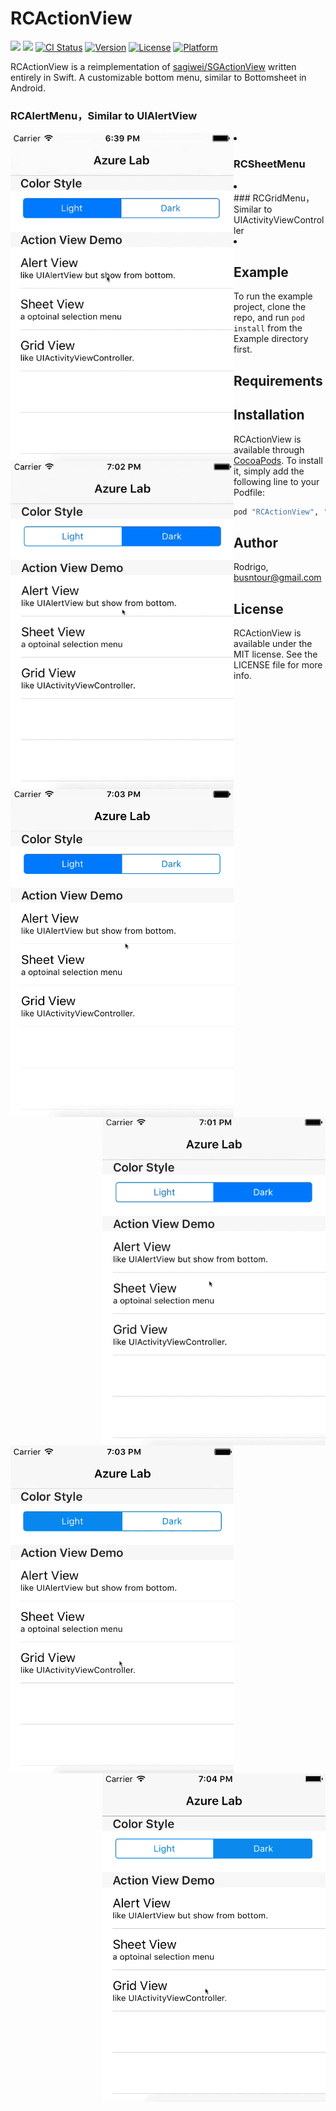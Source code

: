 # RCActionView
[![](http://img.shields.io/badge/iOS-8.0%2B-blue.svg)]()
[![](http://img.shields.io/badge/Swift-2.0-blue.svg)]()
[![CI Status](http://img.shields.io/travis/flipacholas/RCActionView.svg?style=flat)](https://travis-ci.org/Rodrigo/RCActionView)
[![Version](https://img.shields.io/cocoapods/v/RCActionView.svg?style=flat)](http://cocoapods.org/pods/RCActionView)
[![License](https://img.shields.io/cocoapods/l/RCActionView.svg?style=flat)](http://cocoapods.org/pods/RCActionView)
[![Platform](https://img.shields.io/cocoapods/p/RCActionView.svg?style=flat)](http://cocoapods.org/pods/RCActionView)

RCActionView is a reimplementation of [sagiwei/SGActionView](https://github.com/sagiwei/SGActionView) written entirely in Swift. A customizable bottom menu, similar to Bottomsheet in Android. 


### RCAlertMenu，Similar to UIAlertView

 <li>
<img src="Images/AlertViewWhite.gif" alt="Drawing" height="525px" width="357px" align="left"/> 
<img src="Images/AlertViewBlack.gif" alt="Drawing" height="525px" width="357px" align="left"/>
 </li>


### RCSheetMenu 
 <li>
<img src="Images/SheetViewWhite.gif" height="525px" height="525px" width="357px" align="left"/>
<img src="Images/SheetViewBlack.gif" alt="Drawing" height="525px" width="357px" align="right"/>
 </li>
### RCGridMenu，Similar to UIActivityViewController
 <li>
<img src="Images/GridViewWhite.gif" alt="Drawing" height="525px" width="357px" align="left"/> 
<img src="Images/GridViewBlack.gif" alt="Drawing" height="525px" width="357px" align="right"/>
 </li>

## Example
To run the example project, clone the repo, and run `pod install` from the Example directory first.

## Requirements

## Installation

RCActionView is available through [CocoaPods](http://cocoapods.org). To install
it, simply add the following line to your Podfile:

```ruby
pod "RCActionView", '~> 1.0.0'
```

## Author

Rodrigo, busntour@gmail.com

## License

RCActionView is available under the MIT license. See the LICENSE file for more info.
